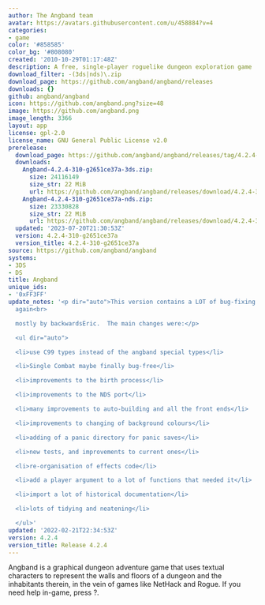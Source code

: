 ```yaml
---
author: The Angband team
avatar: https://avatars.githubusercontent.com/u/458884?v=4
categories:
- game
color: '#858585'
color_bg: '#808080'
created: '2010-10-29T01:17:48Z'
description: A free, single-player roguelike dungeon exploration game
download_filter: -(3ds|nds)\.zip
download_page: https://github.com/angband/angband/releases
downloads: {}
github: angband/angband
icon: https://github.com/angband.png?size=48
image: https://github.com/angband.png
image_length: 3366
layout: app
license: gpl-2.0
license_name: GNU General Public License v2.0
prerelease:
  download_page: https://github.com/angband/angband/releases/tag/4.2.4-310-g2651ce37a
  downloads:
    Angband-4.2.4-310-g2651ce37a-3ds.zip:
      size: 24116149
      size_str: 22 MiB
      url: https://github.com/angband/angband/releases/download/4.2.4-310-g2651ce37a/Angband-4.2.4-310-g2651ce37a-3ds.zip
    Angband-4.2.4-310-g2651ce37a-nds.zip:
      size: 23330828
      size_str: 22 MiB
      url: https://github.com/angband/angband/releases/download/4.2.4-310-g2651ce37a/Angband-4.2.4-310-g2651ce37a-nds.zip
  updated: '2023-07-20T21:30:53Z'
  version: 4.2.4-310-g2651ce37a
  version_title: 4.2.4-310-g2651ce37a
source: https://github.com/angband/angband
systems:
- 3DS
- DS
title: Angband
unique_ids:
- '0xFF3FF'
update_notes: '<p dir="auto">This version contains a LOT of bug-fixing and code improvements,
  again<br>

  mostly by backwardsEric.  The main changes were:</p>

  <ul dir="auto">

  <li>use C99 types instead of the angband special types</li>

  <li>Single Combat maybe finally bug-free</li>

  <li>improvements to the birth process</li>

  <li>improvements to the NDS port</li>

  <li>many improvements to auto-building and all the front ends</li>

  <li>improvements to changing of background colours</li>

  <li>adding of a panic directory for panic saves</li>

  <li>new tests, and improvements to current ones</li>

  <li>re-organisation of effects code</li>

  <li>add a player argument to a lot of functions that needed it</li>

  <li>import a lot of historical documentation</li>

  <li>lots of tidying and neatening</li>

  </ul>'
updated: '2022-02-21T22:34:53Z'
version: 4.2.4
version_title: Release 4.2.4
---
```

Angband is a graphical dungeon adventure game that uses textual characters to represent the walls and floors of a dungeon and the inhabitants therein, in the vein of games like NetHack and Rogue. If you need help in-game, press ?.